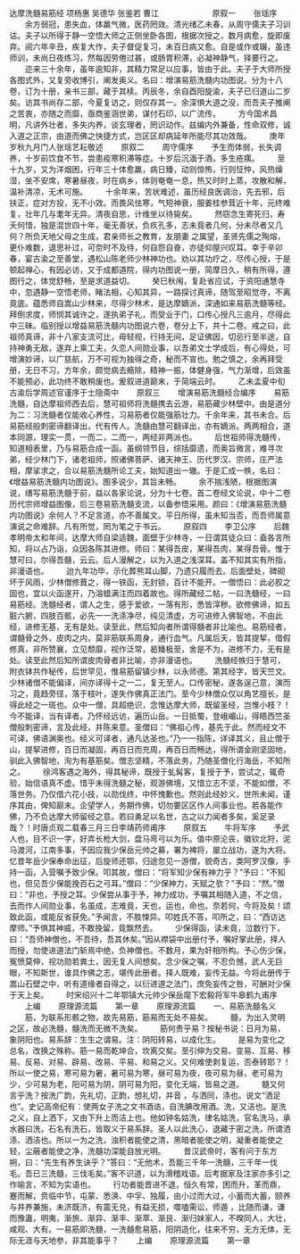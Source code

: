 <!-- { "loadSidebar": true } -->
达摩洗髓易筋经 项杨惠 吴德华 张鉴若 曹江
　　
　　
　　原叙一
　　张瑶序
　　余方弱冠，患失血，体羸气微，医药罔效。清光绪乙未春，从周守儒夫子习训诂。夫子以所得于静一空悟大师之正侧坐卧各图，根据次授之，数月病愈，旋即废弃。阅六年辛丑，疾复大作，夫子督促复习，未百日病又愈。自是或作或辍，虽违师训，未尚日夜练习，然每因劳倦过甚，或肠胃积滞，必凝神静气，择要行之。
　　迩来三十余年，虽年逾知非，其精力常足以应事，皆由于此。夫子于大师所授各图式外，又复旁收博引，阐发奥义。名曰：增演易筋洗髓内功图说。分为十八卷，订为十册，亲书三部，藏于其椟。丙辰冬，余自酉阳旋渝，夫子已归道山二岁矣。访其书尚存二部，今夏复访之，则仅存其一。余深惧大道之没，而吾夫子推阐之苦衷，亦随之而靡，亟商鉴涵世弟，谋付石印，以广流传。
　　方今国术昌明，凡讲外壮者，多失内养，谈玄理者，罔识动作。兹编内外兼备，性命双修，诚入道之正宗，由道而佛之快捷方式，岂区区却病延年所能尽其功效哉。
　　庚年岁秋九月门人张瑶艺耘敬述
　　原叙二
　　周守儒序
　　予生而体弱，长失调养，十岁前饮食不节，尝患疫寒积滞等症。十岁后沉湎于酒，多生疮痍。
　　至十九岁，又为洋烟困，行年三十体愈羸，病日臻，动则惊怖，行则怔忡，风热燥湿，坐不安席，寒暑昼夜，时在病乡，体则奄奄一息，热又时时上蒸，攻散和解，温补清凉，无术可施。
　　十余年来，苦状难述，虽历经良医调治，先去邪，后扶正，症对方投，无不小效。而畏风怯寒，气短神衰，服姜桂参茸近十年，元终难复，壮年几与耄年无异。清夜自思，计维坐以待毙矣。
　　然窃念生寄死归，寿夭何惜，独是混世四十年，毫无善状，负疚孔多，志未竟者几何，分未尽者又几何？所负天地父母之生成，君亲师长之教育，友朋妻 之属望，圣贤先儒之陶熔，更仆难数，退思补过，可奈时不及待，何自怨自奋，亦徒仰屋兴叹耳。幸于辛卯春，宴古渝之至善堂，遇松山陈老师少林神功也。劝以其功疗之，尽传心授，于是顿起禅心，有因必访，又于成都道院，得内功图说一册，简摩日久，稍有所得，遵图行之，体觉舒畅，至是求道益切。
　　癸巳秋闱，复赴省应试，于资阳通慧寺中，忽遇静一空悟老师，睹法相，心知其异，一路探讨真谛，随驾至昭觉寺，不离竟底。蕴悉师自嵩山少林来，尽得少林术，是达摩嫡派，深通如来易筋洗髓等经。拜倒求度，师悯其诚许之，遂执弟子礼，而受业于门，口传心授凡三逾月，尽得此中三昧。临别授以增益易筋洗髓内功图说六卷，卷分上下，共十二卷。戒之曰，此祖师真谛，非十八家支流可比，毋轻视，行持无间，足证佛因，切忌行至半途，自持神勇无敌，遂弃上乘工夫，久恋人间勋业事，以吾弟文士学成后，有心得处，可增演妙谛，以广慈航，万不可视为独得之奇，秘而不宣也。勉之慎之，余再拜受册，无日不习，方年余，颇觉病去瘾除，精神一振，体健身强，气力渐增，后效虽不能预必，此功终不敢稍废也。爰叙进道巅末，于简端云时。
　　乙未孟夏中旬古渝后学周述官谨序于士隐斋中
　　原叙三
　　增演易筋洗髓经合编序
　　易筋洗髓，自达摩祖师西去后，慧可祖师将洗髓携去云游，易筋藏少林壁中。由是道分为二：习洗髓者仅能收心养性，习易筋者仅能强筋壮力。千余年来，其书未合。后易筋经般刺密谛翻译出，代有传人。洗髓由慧可翻译出，亦有嫡派。两两相合，道本同源，理实一贯，一而二，二而一，两经非两派也。
　　后世祖师得洗髓传，知道相表里，乃与易筋合成一函。虽纲领节目，综括靡遗，而奥旨微言，难寻次弟，经少林门下，诸老祖师，照诸佛菩萨、诸天神王、历代罗汉、宗师，庄严法相，摩挲求之，合以易筋洗髓所论工夫，始知道出一辙。于是汇成一帙，名曰：《增益易筋洗髓内功图说》。图多说少，其旨未畅。
　　余不揣浅陋，根据图演说，缮写易筋洗髓于前，益以各家论说，分为十七卷。首二卷经文论说，中十二卷历代宗师增益图像，后三卷易筋洗髓支流，以备参悟采用。颜曰：《增演易筋洗髓内功图说》余何人？不足言道，亦不善属文。平日所得，虽未知当否，而吾师属意演说之命难辞。凡有所觉，罔为笔之于书云。
　　原叙四
　　李卫公序
　　后魏孝明帝太和年间，达摩大师自梁适魏，面壁于少林寺，一日谓其徒众曰：盍各言所知，将以占乃诣，众因各陈其进修。师曰：某得吾皮，某得吾肉，某得吾骨。惟于慧可曰，尔得吾髓，云云。后人漫解之，以为入道之浅深耳。盖不知其实有所指，非漫语也。
　　迨九年功毕，示化葬熊耳山脚，乃遗只履而去。后面壁处，碑砌坏于风雨，少林僧修葺之，得一铁函，无封锁，百计不能开。一僧悟曰：此必胶之固也，宜以火函遂开，乃溶蜡满注而四着故也。得所藏经二帖，一曰洗髓经，一曰易筋经。洗髓经者，谓人之生，感于爱欲，一落有形，悉皆滓秽。欲修佛谛，如五脏六腑，四肢百骸，必先一一洗涤净尽，纯见清虚，方可进修入佛智地，不由此经，进修无基，无有是处。读至此，然后知向者所谓得髓者非比喻也。易筋经者，谓髓骨之外，皮肉之内，莫非筋联系周身，通行血气。凡属后天，皆其提挈，借假修真，非所赞襄，立见颓靡，视作泛常，曷臻极至，舍是不为，进修不力，无有是处。读至此然后知所谓皮肉骨者非比喻，亦非漫语也。
　　洗髓经帙归于慧可，附衣钵共作秘传，后世罕见，惟易筋留镇少林，以永师德。第其经字，皆天竺文。少林诸僧不能偏译，间亦译得十之一二，复无至人。口传密秘，遂各逞己意，演而习之，竟趋旁径，落于枝叶，遂失作佛真正法门。至今少林僧众仅以角艺擅长，是得此经之一斑也。众中一僧，具超绝识，念惟达摩大师，既留圣经，岂惟小枝？！今不能译，当有译者。乃怀经远访，遍历山岳。一日抵蜀，登峨嵋山，得晤西竺圣僧般刺密谛，言及此经，并陈来意。圣僧曰：“佛祖心传，基先于此。然而经文不可译，佛语渊奥也。经义可译者，通凡达圣也。”乃一一指陈，详译其义，且止僧于山，提挈进修，百日而凝固，再百日而充周，再百日而畅达，得所谓金刚坚固地，驯此入佛智地，洵为有基筋矣。僧志坚精，不落此务，乃随圣僧化行海岳，不知所之。
　　徐鸿客遇之海外，得其秘谛，既授于虬髯客，复授于予，尝试之，辄奇验，始信语真不虚。惜乎未得洗髓之秘，观游佛境，又惜立志不坚，不能如僧，不落世务。乃仅借六花小技，以勋伐终，中怀愧歉也。然则此经妙义，世所未闻，谨序其由，俾知巅末。企望学人，务期作佛，切勿要区区作人间事业也。若各能作佛，乃不负达摩大师留经之意。若曰勇足以名世，古之以力闻者多矣，奚足录哉？！时唐贞观二载春三月三日李靖药师甫序
　　原叙五
　　牛将军序
　　予武人也，目不识一字，好弄长枪大剑，盘马弯弓以为乐。值中原沦丧，徽钦北狩，泥马渡河，江南多事，予因应我少保岳元帅之募，署为裨将，屡立战功，遂为大将。忆昔年岳少保奉命出征，后旋师还鄂，归途忽见一游僧，貌奇古，类阿罗汉像，手持一函，入营嘱予致少保。叩其故，僧曰：“将军知少保有神力乎？”予曰：“不知也，但见吾少保能挽百石之弓耳。”僧曰：“少保神力，天赋之欤？”予曰：“然。”僧曰：“非也，予授之耳。少保尝从事于予，神力成功，予嘱其相随入道，不之信，去而作人间勋业事，名虽成，志难竟，天也，运也，命也。奈若何，今将及矣！颂致此函，或能反省获免。”予闻言，不胜悚异。叩姓氏不答，叩所之，曰：“西访达摩师。”予惧其神威，不敢挽留，竟飘然去。
　　少保得函，读未竟，泣数行下，曰：“吾师神僧也，不吾待，吾其休矣。”因从襟袋中出册付予，嘱好掌此册，择人而授，勿使进道法门斩焉中绝，负神僧也。不数月，果为奸相所构。予心伤少保，冤愤莫伸，视功勋若粪土，因无复人间想矣。念少保之嘱，不忍负憾，武人无巨眼，不知斯世，谁具作佛之志，堪传此册者。择人既难，妄传无益。今将此册传于嵩山石壁之中，听有道缘者自得之，以衍进道之法门，庶免妄传之咎，可酬对少保于天上矣。
　　时宋绍兴十二年鄂镇大元帅少保岳麾下宏毅将军牛皋鹤九甫序
　　上编
　　原理源流篇
　　第一章
　　原理源流篇
　　一、易筋洗髓名义
　　筋，为联系形骸之物，故先易筋，筋易而无处不易矣。
　　髓，为出入灵明之区，故必洗髓，髓洗而无微不洗矣。
　　筋何贵乎易？按秘书说：日月为易，象阴阳也。易系辞：生生之谓易。注：阴阳转易，以成化生。
　　是易为变化之总名，改换之殊称。筋一易而乾坤合，坎离交矣。至引伸为交易、变易、互易、移易、反易、对易、辟易、改易、平易、和易之义。又何难使剥复运，否泰转耶？！所以一使之易，寒可易为暑，暑可易为寒，昼可易为夜，夜可易为昼，老可易为少，少可易为老，阳可易为阴，阴可易为阳，变化无端，皆易之道。
　　髓又何言乎洗？按洗广韵，先礼切，正韵，想礼切，并音 ，与洒同，涤也。说文“洒足也”。史记高帝纪有：使两女子洗之文书酒诰，自洗腆改用酒。洗，又洁也。是洗之义，自上洒下，又由下升上而洁上也。他如钟名姑洗，律名姑洗，官名洗马，承水器曰洗，石名有洗石，皆取义于易系辞。圣人以此洗心，退藏于密之洗，所谓洒涤、洒洁也。所以一为之洗，浊积者能使之清，黑暗者能使之明，凝重者能使之轻，尘蔽者能使之净，洗髓功深能自放光明。
　　昔汉武帝时，客有问于东方朔，曰：“先生有养生诀乎？”答曰：“无他术，吾能三千年一洗髓，三千年一伐毛。吾已三洗髓，三伐毛矣。”客不识道，以为滑稽戏语。后考据家及注家亦多引之作喻言，不知为实语也。
　　行功者能晋进不退，恒久有常，困而升，革而鼎，蹇而解，贲临中节，屯蒙、悉涣、中孚、独履，由小过而大过，小蓄而大蓄，颐养与井养兼施，未济既济，有震无兑，有益无损，噬嗑需讼，师遁 ，比随而谦，谦而豫蛊，明夷，渐旅、渐异、渐丰、渐萃、渐艮、渐归妹家人，不暌同人，大壮，咸观、大有。一易筋即洗髓，一洗髓愈易筋，阳阴造化，往来不穷，无方无体，无际无涯与天地参，非其能事乎？
　　上编
　　原理源流篇
　　第一章

